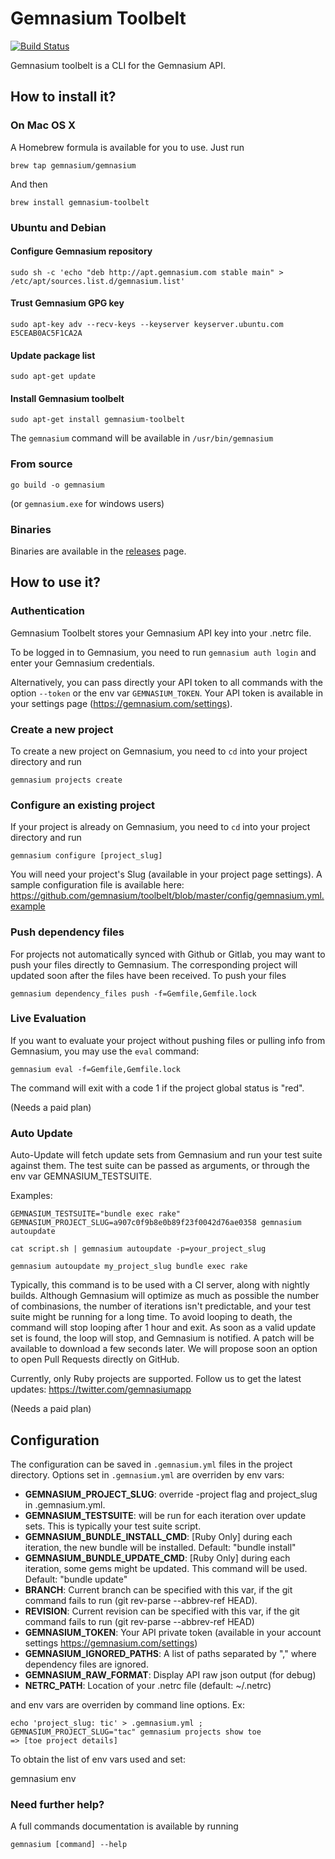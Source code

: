 # Gemnasium Toolbelt

[![Build Status](https://travis-ci.org/gemnasium/toolbelt.svg?branch=master)](https://travis-ci.org/gemnasium/toolbelt)

Gemnasium toolbelt is a CLI for the Gemnasium API.

## How to install it?

### On Mac OS X

A Homebrew formula is available for you to use. Just run

    brew tap gemnasium/gemnasium

And then

    brew install gemnasium-toolbelt

### Ubuntu and Debian

#### Configure Gemnasium repository

    sudo sh -c 'echo "deb http://apt.gemnasium.com stable main" > /etc/apt/sources.list.d/gemnasium.list'
    
#### Trust Gemnasium GPG key

    sudo apt-key adv --recv-keys --keyserver keyserver.ubuntu.com E5CEAB0AC5F1CA2A
    
#### Update package list

    sudo apt-get update
    
#### Install Gemnasium toolbelt

    sudo apt-get install gemnasium-toolbelt

The ```gemnasium``` command will be available in ```/usr/bin/gemnasium```

### From source

    go build -o gemnasium

(or ```gemnasium.exe``` for windows users)

### Binaries

Binaries are available in the [releases](https://github.com/gemnasium/toolbelt/releases) page.

## How to use it?

### Authentication

Gemnasium Toolbelt stores your Gemnasium API key into your .netrc file.

To be logged in to Gemnasium, you need to run `gemnasium auth login` and enter your Gemnasium credentials.

Alternatively, you can pass directly your API token to all commands with the option `--token` or the env var ```GEMNASIUM_TOKEN```.
Your API token is available in your settings page (https://gemnasium.com/settings).

### Create a new project

To create a new project on Gemnasium, you need to `cd` into your project directory and run

    gemnasium projects create

### Configure an existing project

If your project is already on Gemnasium, you need to `cd` into your project directory and run

    gemnasium configure [project_slug]

You will need your project's Slug (available in your project page settings).
A sample configuration file is available here: https://github.com/gemnasium/toolbelt/blob/master/config/gemnasium.yml.example 

### Push dependency files

For projects not automatically synced with Github or Gitlab, you may want to push your files directly to Gemnasium.
The corresponding project will updated soon after the files have been received. To push your files

    gemnasium dependency_files push -f=Gemfile,Gemfile.lock


### Live Evaluation

If you want to evaluate your project without pushing files or pulling info from Gemnasium, you may use the ```eval``` command:

    gemnasium eval -f=Gemfile,Gemfile.lock

The command will exit with a code 1 if the project global status is "red".

(Needs a paid plan)

### Auto Update

Auto-Update will fetch update sets from Gemnasium and run your test suite against them.
The test suite can be passed as arguments, or through the env var GEMNASIUM_TESTSUITE.

 Examples:

    GEMNASIUM_TESTSUITE="bundle exec rake" GEMNASIUM_PROJECT_SLUG=a907c0f9b8e0b89f23f0042d76ae0358 gemnasium autoupdate

    cat script.sh | gemnasium autoupdate -p=your_project_slug

    gemnasium autoupdate my_project_slug bundle exec rake

Typically, this command is to be used with a CI server, along with nightly builds. 
Although Gemnasium will optimize as much as possible the number of combinasions, the number of iterations isn't predictable, and your test suite might be running for a long time.
To avoid looping to death, the command will stop looping after 1 hour and exit.
As soon as a valid update set is found, the loop will stop, and Gemnasium is notified. A patch will be available to download a few seconds later.
We will propose soon an option to open Pull Requests directly on GitHub.

Currently, only Ruby projects are supported. Follow us to get the latest updates: https://twitter.com/gemnasiumapp

(Needs a paid plan)

## Configuration

The configuration can be saved in ```.gemnasium.yml``` files in the project directory.
Options set in ```.gemnasium.yml``` are overriden by env vars:


 * **GEMNASIUM_PROJECT_SLUG**: override -project flag and project_slug in .gemnasium.yml.
 * **GEMNASIUM_TESTSUITE**: will be run for each iteration over update sets. This is typically your test suite script.
 * **GEMNASIUM_BUNDLE_INSTALL_CMD**: [Ruby Only] during each iteration, the new bundle will be installed. Default: "bundle install"
 * **GEMNASIUM_BUNDLE_UPDATE_CMD**: [Ruby Only] during each iteration, some gems might be updated. This command will be used. Default: "bundle update"
 * **BRANCH**: Current branch can be specified with this var, if the git command fails to run (git rev-parse --abbrev-ref HEAD).
 * **REVISION**: Current revision can be specified with this var, if the git command fails to run (git rev-parse --abbrev-ref HEAD)
 * **GEMNASIUM_TOKEN**: Your API private token (available in your account settings https://gemnasium.com/settings)
 * **GEMNASIUM_IGNORED_PATHS**: A list of paths separated by "," where dependency files are ignored.
 * **GEMNASIUM_RAW_FORMAT**: Display API raw json output (for debug)
 * **NETRC_PATH**: Location of your .netrc file (default: ~/.netrc)

 and env vars are overriden by command line options.
 Ex: 

```
echo 'project_slug: tic' > .gemnasium.yml ; GEMNASIUM_PROJECT_SLUG="tac" gemnasium projects show toe
=> [toe project details]
```

To obtain the list of env vars used and set:

   gemnasium env

### Need further help?

A full commands documentation is available by running

    gemnasium [command] --help
